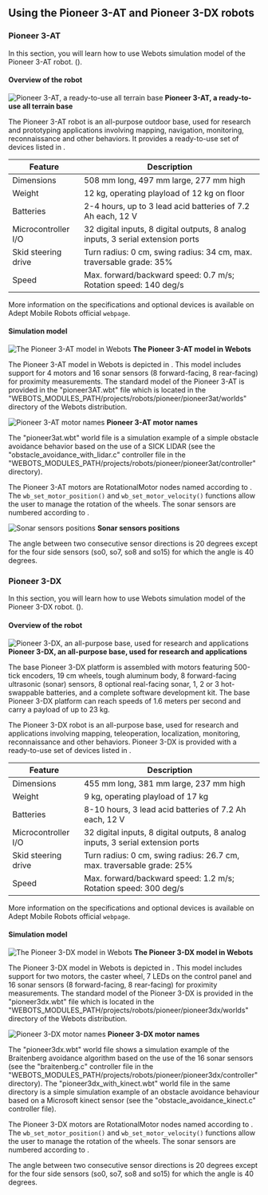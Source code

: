 ## Using the Pioneer 3-AT and Pioneer 3-DX robots

### Pioneer 3-AT

In this section, you will learn how to use Webots simulation model of the
Pioneer 3-AT robot. ().

#### Overview of the robot

![Pioneer 3-AT, a ready-to-use all terrain base](png/pioneer3at_real.png)
**Pioneer 3-AT, a ready-to-use all terrain base**

The Pioneer 3-AT robot is an all-purpose outdoor base, used for research and
prototyping applications involving mapping, navigation, monitoring,
reconnaissance and other behaviors. It provides a ready-to-use set of devices
listed in .

Feature | Description
--- | ---
Dimensions | 508 mm long, 497 mm large, 277 mm high
Weight | 12 kg, operating playload of 12 kg on floor
Batteries | 2-4 hours, up to 3 lead acid batteries of 7.2 Ah each, 12 V
Microcontroller I/O | 32 digital inputs, 8 digital outputs, 8 analog inputs, 3 serial extension ports
Skid steering drive | Turn radius: 0 cm, swing radius: 34 cm, max. traversable grade: 35%
Speed | Max. forward/backward speed: 0.7 m/s; Rotation speed: 140 deg/s

More information on the specifications and optional devices is available on
Adept Mobile Robots official `webpage`.

#### Simulation model

![The Pioneer 3-AT model in Webots](png/pioneer3at.png)
**The Pioneer 3-AT model in Webots**

The Pioneer 3-AT model in Webots is depicted in . This model includes support
for 4 motors and 16 sonar sensors (8 forward-facing, 8 rear-facing) for
proximity measurements. The standard model of the Pioneer 3-AT is provided in
the "pioneer3AT.wbt" file which is located in the
"WEBOTS_MODULES_PATH/projects/robots/pioneer/pioneer3at/worlds" directory of the
Webots distribution.

![Pioneer 3-AT motor names](png/pioneer3at_wheels.png)
**Pioneer 3-AT motor names**

The "pioneer3at.wbt" world file is a simulation example of a simple obstacle
avoidance behavior based on the use of a SICK LIDAR (see the
"obstacle_avoidance_with_lidar.c" controller file in the
"WEBOTS_MODULES_PATH/projects/robots/pioneer/pioneer3at/controller" directory).

The Pioneer 3-AT motors are RotationalMotor nodes named according to . The
`wb_set_motor_position()` and `wb_set_motor_velocity()` functions allow the user
to manage the rotation of the wheels. The sonar sensors are numbered according
to .

![Sonar sensors positions](png/pioneer3at_sonars.png)
**Sonar sensors positions**

The angle between two consecutive sensor directions is 20 degrees except for the
four side sensors (so0, so7, so8 and so15) for which the angle is 40 degrees.

### Pioneer 3-DX

In this section, you will learn how to use Webots simulation model of the
Pioneer 3-DX robot. ().

#### Overview of the robot

![Pioneer 3-DX, an all-purpose base, used for research and applications](png/pioneer3dx_real.png)
**Pioneer 3-DX, an all-purpose base, used for research and applications**

The base Pioneer 3-DX platform is assembled with motors featuring 500-tick
encoders, 19 cm wheels, tough aluminum body, 8 forward-facing ultrasonic (sonar)
sensors, 8 optional real-facing sonar, 1, 2 or 3 hot-swappable batteries, and a
complete software development kit. The base Pioneer 3-DX platform can reach
speeds of 1.6 meters per second and carry a payload of up to 23 kg.

The Pioneer 3-DX robot is an all-purpose base, used for research and
applications involving mapping, teleoperation, localization, monitoring,
reconnaissance and other behaviors. Pioneer 3-DX is provided with a ready-to-use
set of devices listed in .

Feature | Description
--- | ---
Dimensions | 455 mm long, 381 mm large, 237 mm high
Weight | 9 kg, operating playload of 17 kg
Batteries | 8-10 hours, 3 lead acid batteries of 7.2 Ah each, 12 V
Microcontroller I/O | 32 digital inputs, 8 digital outputs, 8 analog inputs, 3 serial extension ports
Skid steering drive | Turn radius: 0 cm, swing radius: 26.7 cm, max. traversable grade: 25%
Speed | Max. forward/backward speed: 1.2 m/s; Rotation speed: 300 deg/s

More information on the specifications and optional devices is available on
Adept Mobile Robots official `webpage`.

#### Simulation model

![The Pioneer 3-DX model in Webots](png/pioneer3dx.png)
**The Pioneer 3-DX model in Webots**

The Pioneer 3-DX model in Webots is depicted in . This model includes support
for two motors, the caster wheel, 7 LEDs on the control panel and 16 sonar
sensors (8 forward-facing, 8 rear-facing) for proximity measurements. The
standard model of the Pioneer 3-DX is provided in the "pioneer3dx.wbt" file
which is located in the
"WEBOTS_MODULES_PATH/projects/robots/pioneer/pioneer3dx/worlds" directory of the
Webots distribution.

![Pioneer 3-DX motor names](png/pioneer3dx_servos.png)
**Pioneer 3-DX motor names**

The "pioneer3dx.wbt" world file shows a simulation example of the Braitenberg
avoidance algorithm based on the use of the 16 sonar sensors (see the
"braitenberg.c" controller file in the
"WEBOTS_MODULES_PATH/projects/robots/pioneer/pioneer3dx/controller" directory).
The "pioneer3dx_with_kinect.wbt" world file in the same directory is a simple
simulation example of an obstacle avoidance behaviour based on a Microsoft
kinect sensor (see the "obstacle_avoidance_kinect.c" controller file).

The Pioneer 3-DX motors are RotationalMotor nodes named according to . The
`wb_set_motor_position()` and `wb_set_motor_velocity()` functions allow the user
to manage the rotation of the wheels. The sonar sensors are numbered according
to .

The angle between two consecutive sensor directions is 20 degrees except for the
four side sensors (so0, so7, so8 and so15) for which the angle is 40 degrees.

